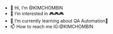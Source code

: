 - 👋 Hi, I’m @KIMCHOMBIN
- 👀 I’m interested in 🎮🎮🎮
- 🌱 I’m currently learning about QA Automation🤖
- 📫 How to reach me IG:@KIMCHOMBIN

<!---
KIMCHOMBIN/KIMCHOMBIN is a ✨ special ✨ repository because its `README.md` (this file) appears on your GitHub profile.
You can click the Preview link to take a look at your changes.
--->
